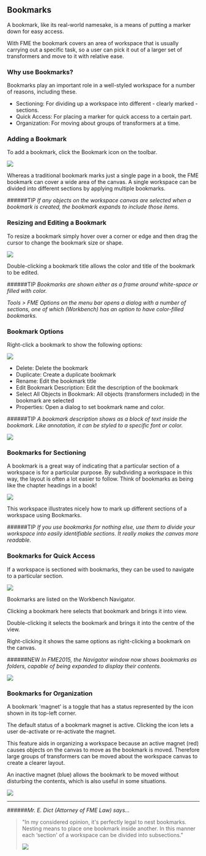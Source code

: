 ## Bookmarks ##
A bookmark, like its real-world namesake, is a means of putting a marker down for easy access.

With FME the bookmark covers an area of workspace that is usually carrying out a specific task, so a user can pick it out of a larger set of transformers and move to it with relative ease.


### Why use Bookmarks? ###
Bookmarks play an important role in a well-styled workspace for a number of reasons, including these.

- Sectioning: For dividing up a workspace into different - clearly marked - sections.
- Quick Access: For placing a marker for quick access to a certain part.
- Organization: For moving about groups of transformers at a time.


### Adding a Bookmark ###
To add a bookmark, click the Bookmark icon on the toolbar.

![](https://raw.githubusercontent.com/FMEEvangelist/FME-Desktop-Basic-Training-Manual-Images/master/Img3.17.AddingBookmark.jpg)

Whereas a traditional bookmark marks just a single page in a book, the FME bookmark can cover a wide area of the canvas. A single workspace can be divided into different sections by applying multiple bookmarks.

######TIP
*If any objects on the workspace canvas are selected when a bookmark is created, the bookmark expands to include those items.*


### Resizing and Editing a Bookmark ###
To resize a bookmark simply hover over a corner or edge and then drag the cursor to change the bookmark size or shape.

![](https://raw.githubusercontent.com/FMEEvangelist/FME-Desktop-Basic-Training-Manual-Images/master/Img3.18.ResizingBookmark.jpg)

Double-clicking a bookmark title allows the color and title of the bookmark to be edited.

######TIP
*Bookmarks are shown either as a frame around white-space or filled with color.*

*Tools > FME Options on the menu bar opens a dialog with a number of sections, one of which (Workbench) has an option to have color-filled bookmarks.*

 
### Bookmark Options ###
Right-click a bookmark to show the following options:

![](https://raw.githubusercontent.com/FMEEvangelist/FME-Desktop-Basic-Training-Manual-Images/master/Img3.19.BookmarkContextMenu.jpg)

- Delete: Delete the bookmark
- Duplicate: Create a duplicate bookmark
- Rename: Edit the bookmark title
- Edit Bookmark Description: Edit the description of the bookmark
- Select All Objects in Bookmark: All objects (transformers included) in the bookmark are selected
- Properties: Open a dialog to set bookmark name and color.

######TIP
*A bookmark description shows as a block of text inside the bookmark. Like annotation, it can be styled to a specific font or color.*

![](https://raw.githubusercontent.com/FMEEvangelist/FME-Desktop-Basic-Training-Manual-Images/master/Img3.20.BookmarkDescription.jpg)

 
### Bookmarks for Sectioning ###
A bookmark is a great way of indicating that a particular section of a workspace is for a particular purpose. By subdividing a workspace in this way, the layout is often a lot easier to follow. Think of bookmarks as being like the chapter headings in a book!

![](https://raw.githubusercontent.com/FMEEvangelist/FME-Desktop-Basic-Training-Manual-Images/master/Img3.21.BookmarksForSectioning.jpg)

This workspace illustrates nicely how to mark up different sections of a workspace using Bookmarks.

######TIP
*If you use bookmarks for nothing else, use them to divide your workspace into easily identifiable sections. It really makes the canvas more readable.*


### Bookmarks for Quick Access ###
If a workspace is sectioned with bookmarks, they can be used to navigate to a particular section.

![](https://raw.githubusercontent.com/FMEEvangelist/FME-Desktop-Basic-Training-Manual-Images/master/Img3.22.BookmarksForQuickAccess.jpg)

Bookmarks are listed on the Workbench Navigator.

Clicking a bookmark here selects that bookmark and brings it into view.

Double-clicking it selects the bookmark and brings it into the centre of the view.

Right-clicking it shows the same options as right-clicking a bookmark on the canvas.

######NEW
*In FME2015, the Navigator window now shows bookmarks as folders, capable of being expanded to display their contents.*

![](https://raw.githubusercontent.com/FMEEvangelist/FME-Desktop-Basic-Training-Manual-Images/master/Img3.23.BookmarksInNavigator.jpg)
 

### Bookmarks for Organization ###
A bookmark 'magnet' is a toggle that has a status represented by the icon shown in its top-left corner.

The default status of a bookmark magnet is active. Clicking the icon lets a user de-activate or re-activate the magnet.

This feature aids in organizing a workspace because an active magnet (red) causes objects on the canvas to move as the bookmark is moved. Therefore large groups of transformers can be moved about the workspace canvas to create a clearer layout.

An inactive magnet (blue) allows the bookmark to be moved without disturbing the contents, which is also useful in some situations.

![](https://raw.githubusercontent.com/FMEEvangelist/FME-Desktop-Basic-Training-Manual-Images/master/Img3.24.BookmarkMagnets.jpg)


----------
######*Mr. E. Dict (Attorney of FME Law) says…*
> "In my considered opinion, it's perfectly legal to nest bookmarks. Nesting means to place one bookmark inside another. In this manner each ‘section' of a workspace can be divided into subsections."
>
>![](https://raw.githubusercontent.com/FMEEvangelist/FME-Desktop-Basic-Training-Manual-Images/master/Img3.25.NestedBookmarks.jpg)
